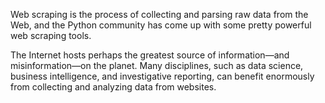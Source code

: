 Web scraping is the process of collecting and parsing raw data from the Web, and the Python community has come up with some pretty powerful web scraping tools.

The Internet hosts perhaps the greatest source of information—and misinformation—on the planet. Many disciplines, such as data science, business intelligence, and investigative reporting, can benefit enormously from collecting and analyzing data from websites. 

